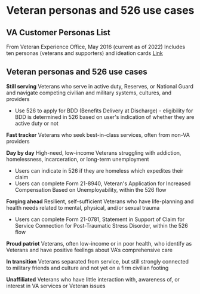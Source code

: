 # Veteran personas and 526 use cases

## VA Customer Personas List
From Veteran Experience Office, May 2016 (current as of 2022)
Includes ten personas (veterans and supporters) and ideation cards
[Link](https://github.com/department-of-veterans-affairs/va.gov-team/blob/master/platform/design/va-customer-personas/VA%20Customer%20Personas.pdf)

## Veteran personas and 526 use cases

**Still serving**
Veterans who serve in active duty, Reserves, or National Guard and navigate competing civilian and military systems, cultures, and providers
- Use 526 to apply for BDD (Benefits Delivery at Discharge) - eligibility for BDD is determined in 526 based on user's indication of whether they are active duty or not

**Fast tracker**
Veterans who seek best-in-class services, often from non-VA providers

**Day by day**
High-need, low-income Veterans struggling with addiction, homelessness, incarceration, or long-term unemployment
- Users can indicate in 526 if they are homeless which expedites their claim
- Users can complete Form 21-8940, Veteran's Application for Increased Compensation Based on Unemployability, within the 526 flow

**Forging ahead**
Resilient, self-sufficient Veterans who have life-planning and health needs related to mental, physical, and/or sexual trauma
- Users can complete Form 21-0781, Statement in Support of Claim for Service Connection for Post-Traumatic Stress Disorder, within the 526 flow

**Proud patriot**
Veterans, often low-income or in poor health, who identify as Veterans and have positive feelings about VA’s comprehensive care


**In transition**
Veterans separated from service, but still strongly connected to military friends and culture and not yet on a firm civilian footing


**Unaffiliated**
Veterans who have little interaction with, awareness of, or interest in VA services or Veteran issues



